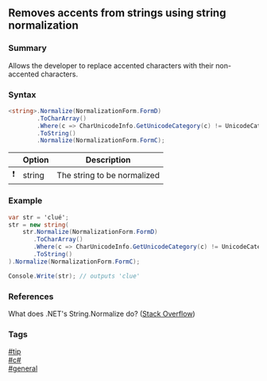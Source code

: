 ## Removes accents from strings using string normalization

### Summary
Allows the developer to replace accented characters with their non-accented characters.

### Syntax
```csharp
<string>.Normalize(NormalizationForm.FormD)
        .ToCharArray()
        .Where(c => CharUnicodeInfo.GetUnicodeCategory(c) != UnicodeCategory.NonSpacingMark)
        .ToString()
        .Normalize(NormalizationForm.FormC);
```

|               | Option | Description                 |
| :-----------: | ------ | --------------------------- |
| :exclamation: | string | The string to be normalized |

### Example
```csharp
var str = 'clué';
str = new string(
    str.Normalize(NormalizationForm.FormD)
       .ToCharArray()
       .Where(c => CharUnicodeInfo.GetUnicodeCategory(c) != UnicodeCategory.NonSpacingMark)
       .ToString()
).Normalize(NormalizationForm.FormC);

Console.Write(str); // outputs 'clue'
```

### References
What does .NET's String.Normalize do? \([Stack Overflow](http://stackoverflow.com/questions/3288114/what-does-nets-string-normalize-do/3288164#3288164)\)

### Tags
[#tip](../../tips.md)  
[#c#](../csharp.md)  
[#general](general.md)